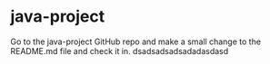 # java-project
Go to the java-project GitHub repo and make a
small change to the README.md file and check it
in.
dsadsadsadsadadasdasd
